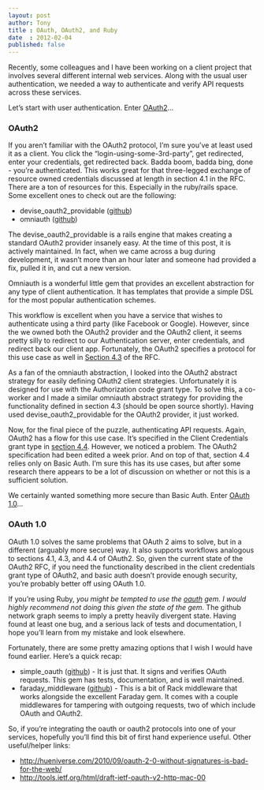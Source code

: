 ```yaml
---
layout: post
author: Tony
title : OAuth, OAuth2, and Ruby
date  : 2012-02-04
published: false
---
```


Recently, some colleagues and I have been working on a client project that involves several different internal web services. Along with the usual user authentication, we needed a way to authenticate and verify API requests across these services.

Let’s start with user authentication. Enter [OAuth2](https://tools.ietf.org/html/draft-ietf-oauth-v2-23)…

### OAuth2

If you aren’t familiar with the OAuth2 protocol, I’m sure you’ve at least used it as a client. You click the “login-using-some-3rd-party”, get redirected, enter your credentials, get redirected back. Badda boom, badda bing, done - you’re authenticated. This works great for that three-legged exchange of resource owned credentials discussed at length in section 4.1 in the RFC. There are a ton of resources for this. Especially in the ruby/rails space. Some excellent ones to check out are the following:

* devise_oauth2_providable ([github](https://github.com/socialcast/devise_oauth2_providable))
* omniauth ([github](https://github.com/omniauth/omniauth))

The devise_oauth2_providable is a rails engine that makes creating a standard OAuth2 provider insanely easy. At the time of this post, it is actively maintained. In fact, when we came across a bug during development, it wasn’t more than an hour later and someone had provided a fix, pulled it in, and cut a new version.

Omniauth is a wonderful little gem that provides an excellent abstraction for any type of client authentication. It has templates that provide a simple DSL for the most popular authentication schemes.

This workflow is excellent when you have a service that wishes to authenticate using a third party (like Facebook or Google). However, since the we owned both the OAuth2 provider and the OAuth2 client, it seems pretty silly to redirect to our Authentication server, enter credentials, and redirect back our client app. Fortunately, the OAuth2 specifies a protocol for this use case as well in [Section 4.3](https://tools.ietf.org/html/draft-ietf-oauth-v2-23#section-4.3) of the RFC.

As a fan of the omniauth abstraction, I looked into the OAuth2 abstract strategy for easily defining OAuth2 client strategies. Unfortunately it is designed for use with the Authorization code grant type. To solve this, a co-worker and I made a similar omniauth abstract strategy for providing the functionality defined in section 4.3 (should be open source shortly). Having used devise_oauth2_providable for the OAuth2 provider, it just worked.

Now, for the final piece of the puzzle, authenticating API requests. Again, OAuth2 has a flow for this use case. It’s specified in the Client Credentials grant type in [section 4.4](https://tools.ietf.org/html/draft-ietf-oauth-v2-23#section-4.4). However, we noticed a problem. The OAuth2 specification had been edited a week prior. And on top of that, section 4.4 relies only on Basic Auth. I’m sure this has its use cases, but after some research there appears to be a lot of discussion on whether or not this is a sufficient solution.

We certainly wanted something more secure than Basic Auth. Enter [OAuth 1.0](https://tools.ietf.org/html/rfc5849)…

### OAuth 1.0

OAuth 1.0 solves the same problems that OAuth 2 aims to solve, but in a different (arguably more secure) way. It also supports workflows analogous to sections 4.1, 4.3, and 4.4 of OAuth2. So, given the current state of the OAuth2 RFC, if you need the functionality described in the client credentials grant type of OAuth2, and basic auth doesn’t provide enough security, you’re probably better off using OAuth 1.0.

If you’re using Ruby, *you might be tempted to use the [oauth](https://github.com/oauth/oauth-ruby) gem. I would highly recommend not doing this given the state of the gem.* The github network graph seems to imply a pretty heavily divergent state. Having found at least one bug, and a serious lack of tests and documentation, I hope you’ll learn from my mistake and look elsewhere.

Fortunately, there are some pretty amazing options that I wish I would have found earlier. Here’s a quick recap:

* simple_oauth ([github](https://github.com/laserlemon/simple_oauth)) - It is just that. It signs and verifies OAuth requests. This gem has tests, documentation, and is well maintained.
* faraday_middleware ([github](https://github.com/pengwynn/faraday_middleware)) - This is a bit of Rack middleware that works alongside the excellent Faraday gem. It comes with a couple middlewares for tampering with outgoing requests, two of which include OAuth and OAuth2.

So, if you’re integrating the oauth or oauth2 protocols into one of your services, hopefully you’ll find this bit of first hand experience useful.
Other useful/helper links:

* http://hueniverse.com/2010/09/oauth-2-0-without-signatures-is-bad-for-the-web/
* http://tools.ietf.org/html/draft-ietf-oauth-v2-http-mac-00
